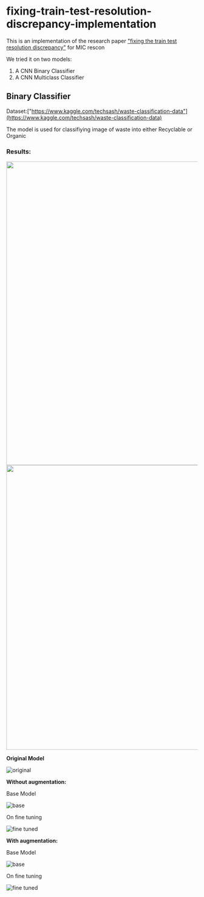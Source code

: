 # fixing-train-test-resolution-discrepancy-implementation
This is an implementation of the research paper ["fixing the train test resolution discrepancy"](https://arxiv.org/pdf/1906.06423.pdf) for MIC rescon

We tried it on two models:
1. A CNN Binary Classifier
2. A CNN Multiclass Classifier

## Binary Classifier

Dataset:["https://www.kaggle.com/techsash/waste-classification-data"](https://www.kaggle.com/techsash/waste-classification-data)

The model is used for classifiying image of waste into either Recyclable or Organic

### Results:
<img src="https://github.com/GAmuzak/fixing-train-test-resolution-discrepancy-implementation/blob/main/Binary%20Classification-%20FixRes/results/table.png" height="800"/>

<img src="https://github.com/GAmuzak/fixing-train-test-resolution-discrepancy-implementation/blob/main/Binary%20Classification-%20FixRes/results/table2.png" height="750"/>

**Original Model**

![original](https://github.com/GAmuzak/fixing-train-test-resolution-discrepancy-implementation/blob/main/Binary%20Classification-%20FixRes/results/original.png)

**Without augmentation:**

Base Model

![base](https://github.com/GAmuzak/fixing-train-test-resolution-discrepancy-implementation/blob/main/Binary%20Classification-%20FixRes/results/no%20aug%20base%20model.png)

On fine tuning

![fine tuned](https://github.com/GAmuzak/fixing-train-test-resolution-discrepancy-implementation/blob/main/Binary%20Classification-%20FixRes/results/no%20aug%20fine%20tuning%20same.png)

**With augmentation:**

Base Model

![base](https://github.com/GAmuzak/fixing-train-test-resolution-discrepancy-implementation/blob/main/Binary%20Classification-%20FixRes/results/with%20aug%20base%20model.png)

On fine tuning

![fine tuned](https://github.com/GAmuzak/fixing-train-test-resolution-discrepancy-implementation/blob/main/Binary%20Classification-%20FixRes/results/with%20aug%20fine%20tuning%20half.png)
